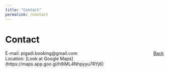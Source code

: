 ```yaml
---
title: "Contact"
permalink: /contact
---
```


Contact
====
<a href="{{ site.url }}" style="float: right;">Back</a>

<style>
  split::after {
          content: attr(data-after);
                     }
  split::before {
          content: attr(data-before);
                     }
</style>
<div>
E-mail: <split data-before="pigadi.booking" data-after="gmail.com">@</split>
</div>
Location: [Look at Google Maps](https://maps.app.goo.gl/h9iML4Nhpyyu7RYj6)
